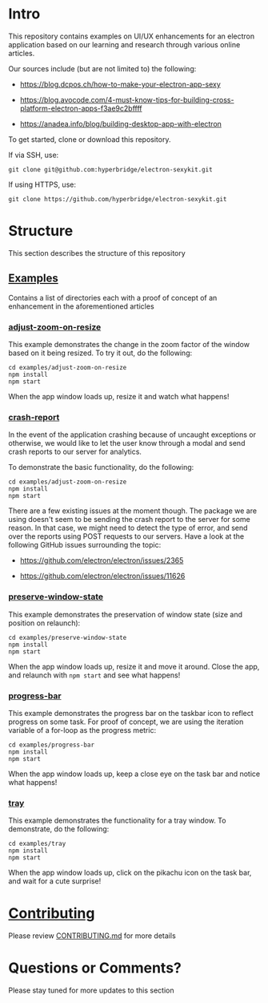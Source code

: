 # Intro

This repository contains examples on UI/UX enhancements for an electron application based on our learning and research through various online articles. 

Our sources include (but are not limited to) the following:

- https://blog.dcpos.ch/how-to-make-your-electron-app-sexy

- https://blog.avocode.com/4-must-know-tips-for-building-cross-platform-electron-apps-f3ae9c2bffff

- https://anadea.info/blog/building-desktop-app-with-electron

To get started, clone or download this repository.

If via SSH, use:

`git clone git@github.com:hyperbridge/electron-sexykit.git`<br/> 

If using HTTPS, use:

`git clone https://github.com/hyperbridge/electron-sexykit.git`<br/> 

# Structure

This section describes the structure of this repository


## [Examples](examples)

Contains a list of directories each with a proof of concept of an enhancement in the aforementioned articles

### [adjust-zoom-on-resize](examples/adjust-zoom-on-resize)

This example demonstrates the change in the zoom factor of the window based on it being resized. To try it out, do the following:

`cd examples/adjust-zoom-on-resize`<br/> 
`npm install`<br/>
`npm start`<br/>

When the app window loads up, resize it and watch what happens!

### [crash-report](examples/crash-report)

In the event of the application crashing because of uncaught exceptions or otherwise, we would like to let the user know through a modal and send crash reports to our server for analytics. 

To demonstrate the basic functionality, do the following: 

`cd examples/adjust-zoom-on-resize`<br/> 
`npm install`<br/>
`npm start`<br/>

There are a few existing issues at the moment though. The package we are using doesn't seem to be sending the crash report to the server for some reason. In that case, we might need to detect the type of error, and send over the reports using POST requests to our servers. Have a look at the following GitHub issues surrounding the topic:

- https://github.com/electron/electron/issues/2365

- https://github.com/electron/electron/issues/11626
 
### [preserve-window-state](examples/preserve-window-state)

This example demonstrates the preservation of window state (size and position on relaunch):

`cd examples/preserve-window-state`<br/> 
`npm install`<br/>
`npm start`<br/>

When the app window loads up, resize it and move it around. Close the app, and relaunch with `npm start` and see what happens!

### [progress-bar](examples/progress-bar)

This example demonstrates the progress bar on the taskbar icon to reflect progress on some task. For proof of concept, we are using the iteration variable of a for-loop as the progress metric:

`cd examples/progress-bar`<br/> 
`npm install`<br/>
`npm start`<br/>

When the app window loads up, keep a close eye on the task bar and notice what happens!

### [tray](examples/tray)

This example demonstrates the functionality for a tray window. To demonstrate, do the following:

`cd examples/tray`<br/> 
`npm install`<br/>
`npm start`<br/>

When the app window loads up, click on the pikachu icon on the task bar, and wait for a cute surprise!

# [Contributing](CONTRIBUTING.md)

Please review [CONTRIBUTING.md](CONTRIBUTING.md) for more details


# Questions or Comments?

Please stay tuned for more updates to this section